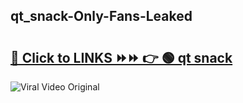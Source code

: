 
 ## qt_snack-Only-Fans-Leaked

# <h2><a href="https://clipsfans.com/qt_snack&ref=git">🔗 Click to LINKS ⏩⏩ 👉 🟢 qt snack </a></h2>

<a href="https://clipsfans.com/qt_snack&ref=git" rel="nofollow" data-target="animated-image.originalLink"><img src="https://i.ibb.co.com/xMMVF88/686577567.gif" alt="Viral Video Original" style="max-width: 100%; display: inline-block;" data-target="animated-image.originalImage"></a>
